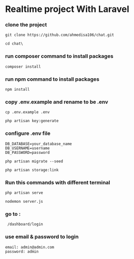 # Realtime project With Laravel

### clone the project

```
git clone https://github.com/ahmedisa106/chat.git
```

```
cd chat\
```
### run composer command to install packages

```
composer install
```

### run npm command to install packages

```
npm install
```

### copy .env.example and rename to be .env

```
cp .env.example .env
```

```
php artisan key:generate
```


### configure .env file

```
DB_DATABASE=your_database_name
DB_USERNAME=username
DB_PASSWORD=password
```

```
php artisan migrate --seed

php artisan storage:link
```

### Run this  commands with different terminal

```
php artisan serve

nodemon server.js
```
### go to :
```
 /dashboard/login
```
### use email  & password to login

```
email: admin@admin.com
password: admin
```
